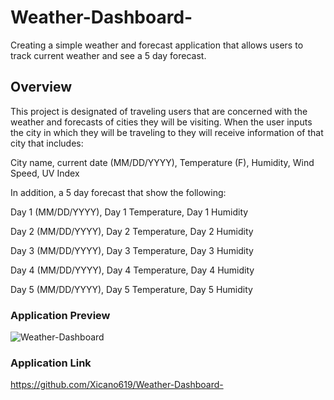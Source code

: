 # Weather-Dashboard-
Creating a simple weather and forecast application that allows users to track current weather and see a 5 day forecast. 
## Overview
This project is designated of traveling users that are concerned with the weather and forecasts of cities they will be visiting. 
When the user inputs the city in which they will be traveling to they will receive information of that city that includes:

City name, current date (MM/DD/YYYY),
Temperature (F),
Humidity,
Wind Speed,
UV Index

In addition, a 5 day forecast that show the following:

Day 1 (MM/DD/YYYY),
Day 1 Temperature,
Day 1 Humidity

Day 2 (MM/DD/YYYY),
Day 2 Temperature,
Day 2 Humidity

Day 3 (MM/DD/YYYY),
Day 3 Temperature,
Day 3 Humidity

Day 4 (MM/DD/YYYY),
Day 4 Temperature,
Day 4 Humidity

Day 5 (MM/DD/YYYY),
Day 5 Temperature,
Day 5 Humidity

### Application Preview

 ![Weather-Dashboard](./.png)


### Application Link
https://github.com/Xicano619/Weather-Dashboard-


